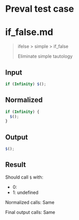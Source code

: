 # Preval test case

# if_false.md

> ifelse > simple > if_false
>
> Eliminate simple tautology

## Input

`````js filename=intro
if (Infinity) $();
`````

## Normalized

`````js filename=intro
if (Infinity) {
  $();
}
`````

## Output

`````js filename=intro
$();
`````

## Result

Should call `$` with:
 - 0: 
 - 1: undefined

Normalized calls: Same

Final output calls: Same

